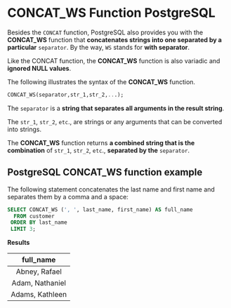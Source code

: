 # CONCAT_WS Function PostgreSQL

Besides the `CONCAT` function, PostgreSQL also provides you with the **CONCAT_WS** function that **concatenates strings into one separated by a particular** `separator`. By the way, `WS` stands for **with separator**.

Like the CONCAT function, the **CONCAT_WS** function is also variadic and **ignored NULL values**.

The following illustrates the syntax of the **CONCAT_WS** function.

```SQL
CONCAT_WS(separator,str_1,str_2,...);
```

The `separator` is a **string that separates all arguments in the result string**.

The `str_1`, `str_2`, `etc`., are strings or any arguments that can be converted into strings.

The **CONCAT_WS** function returns **a combined string that is the combination** of `str_1`, `str_2`, `etc`., **separated by the** `separator`.

## PostgreSQL CONCAT_WS function example

The following statement concatenates the last name and first name and separates them by a comma and a space:

```SQL
SELECT CONCAT_WS (', ', last_name, first_name) AS full_name
  FROM customer
 ORDER BY last_name
 LIMIT 3;
```

**Results**

|full_name|
|:---------------:|
|Abney, Rafael|
|Adam, Nathaniel|
|Adams, Kathleen|
